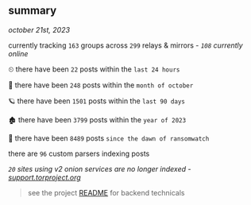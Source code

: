 
## summary
_october 21st, 2023_

currently tracking `163` groups across `299` relays & mirrors - _`108` currently online_

⏲ there have been `22` posts within the `last 24 hours`

🦈 there have been `248` posts within the `month of october`

🪐 there have been `1501` posts within the `last 90 days`

🏚 there have been `3799` posts within the `year of 2023`

🦕 there have been `8489` posts `since the dawn of ransomwatch`

there are `96` custom parsers indexing posts

_`20` sites using v2 onion services are no longer indexed - [support.torproject.org](https://support.torproject.org/onionservices/v2-deprecation/)_

> see the project [README](https://github.com/joshhighet/ransomwatch#ransomwatch--) for backend technicals
